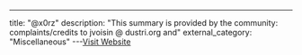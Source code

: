 ---
title: "@x0rz"
description: "This summary is provided by the community: complaints/credits to jvoisin @ dustri.org and"
external_category: "Miscellaneous"
---[Visit Website](https://www.twitter.com/x0rz)

